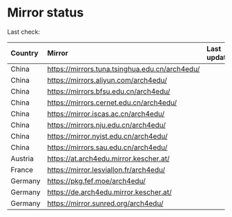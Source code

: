 <script src="./time.js"></script>
# Mirror status
Last check: <script type="text/javascript">localize(1726597743.9457076);</script>

|Country|Mirror|Last update|
|:------|:-----|:----------|
|China|https://mirrors.tuna.tsinghua.edu.cn/arch4edu/|<script type="text/javascript">localize(1726555006);</script>|
|China|https://mirrors.aliyun.com/arch4edu/|<script type="text/javascript">localize(1726555006);</script>|
|China|https://mirrors.bfsu.edu.cn/arch4edu/|<script type="text/javascript">localize(1726555006);</script>|
|China|https://mirrors.cernet.edu.cn/arch4edu/|<script type="text/javascript">localize(1726555006);</script>|
|China|https://mirror.iscas.ac.cn/arch4edu/|<script type="text/javascript">localize(1726555006);</script>|
|China|https://mirrors.nju.edu.cn/arch4edu/|<script type="text/javascript">localize(1726555006);</script>|
|China|https://mirror.nyist.edu.cn/arch4edu/|<script type="text/javascript">localize(1726555006);</script>|
|China|https://mirrors.sau.edu.cn/arch4edu/|<script type="text/javascript">localize(1726555006);</script>|
|Austria|https://at.arch4edu.mirror.kescher.at/|<script type="text/javascript">localize(1726555006);</script>|
|France|https://mirror.lesviallon.fr/arch4edu/|<script type="text/javascript">localize(1726555006);</script>|
|Germany|https://pkg.fef.moe/arch4edu/|<script type="text/javascript">localize(1726555006);</script>|
|Germany|https://de.arch4edu.mirror.kescher.at/|<script type="text/javascript">localize(1726555006);</script>|
|Germany|https://mirror.sunred.org/arch4edu/|<script type="text/javascript">localize(1726555006);</script>|

<script src="./tablefilter/tablefilter.js"></script>
<script src="./table.js"></script>